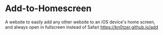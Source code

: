 # Add-to-Homescreen
A website to easily add any other website to an iOS device's home screen, and always open in fullscreen instead of Safari
https://kn0tzer.github.io/add

